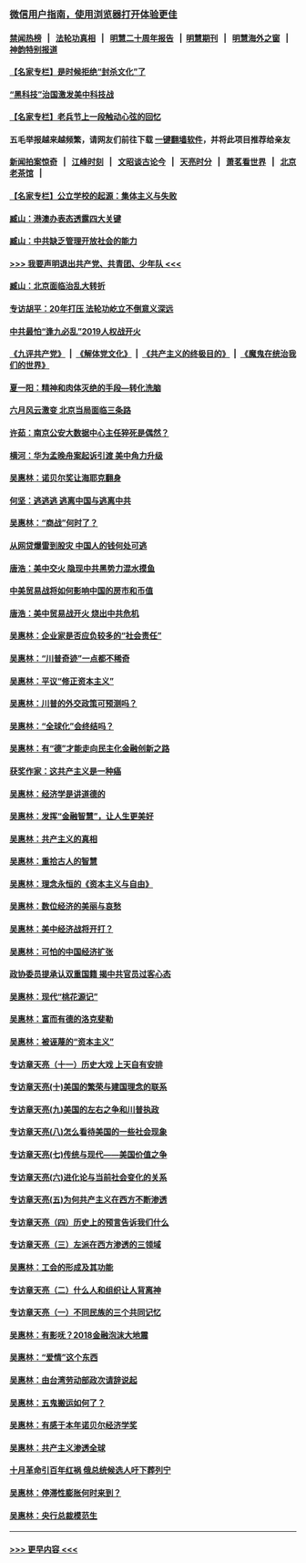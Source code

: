### [微信用户指南，使用浏览器打开体验更佳](https://github.com/gfw-breaker/banned-news1/blob/master/indexes/wechat-guide.md?t=0)
#### [禁闻热榜](热点新闻.md?t=0)  &nbsp;&nbsp;|&nbsp;&nbsp; [法轮功真相](https://github.com/gfw-breaker/truth/blob/master/README.md?t=0) &nbsp;&nbsp;|&nbsp;&nbsp; [明慧二十周年报告](https://github.com/gfw-breaker/mh-reports/blob/master/README.md?t=0) &nbsp;&nbsp;|&nbsp;&nbsp;[明慧期刊](https://github.com/gfw-breaker/mh-qikan) &nbsp;&nbsp;|&nbsp;&nbsp; [明慧海外之窗](https://github.com/gfw-breaker/mh-news/blob/master/README.md?t=0) &nbsp;&nbsp;|&nbsp;&nbsp; [神韵特别报道](https://github.com/gfw-breaker/mh-news/blob/master/shenyun.md?t=0)
#### [【名家专栏】是时候拒绝“封杀文化”了](../pages/nsc423/n11814093.md?t=02151544) 
#### [“黑科技”治国激发美中科技战](../pages/nsc423/n11638056.md?t=02151544) 
#### [【名家专栏】老兵节上一段触动心弦的回忆](../pages/nsc423/n11646016.md?t=02151544) 
#### 五毛举报越来越频繁，请网友们前往下载 [一键翻墙软件](https://github.com/gfw-breaker/ssr-accounts)，并将此项目推荐给亲友
#### [新闻拍案惊奇](https://github.com/gfw-breaker/banned-news1/blob/master/pages/link4.md) &nbsp;&nbsp;|&nbsp;&nbsp; [江峰时刻](https://github.com/gfw-breaker/banned-news1/blob/master/pages/link4.md) &nbsp;&nbsp;|&nbsp;&nbsp; [文昭谈古论今](https://github.com/gfw-breaker/banned-news1/blob/master/pages/link4.md) &nbsp;&nbsp;|&nbsp;&nbsp; [天亮时分](https://github.com/gfw-breaker/banned-news1/blob/master/pages/link4.md) &nbsp;&nbsp;|&nbsp;&nbsp; [萧茗看世界](https://github.com/gfw-breaker/banned-news1/blob/master/pages/link4.md) &nbsp;&nbsp;|&nbsp;&nbsp; [北京老茶馆](https://github.com/gfw-breaker/banned-news1/blob/master/pages/link4.md) &nbsp;&nbsp;|&nbsp;&nbsp; 
#### [【名家专栏】公立学校的起源：集体主义与失败](../pages/nsc423/n11601833.md?t=02151544) 
#### [臧山：港澳办表态透露四大关键](../pages/nsc423/n11421628.md?t=02151544) 
#### [臧山：中共缺乏管理开放社会的能力](../pages/nsc423/n11407457.md?t=02151544) 
#### [>>> 我要声明退出共产党、共青团、少年队 <<<](https://github.com/begood0513/goodnews/blob/master/quit/letter.md) 
#### [臧山：北京面临治乱大转折](../pages/nsc423/n11406895.md?t=02151544) 
#### [专访胡平：20年打压 法轮功屹立不倒意义深远](../pages/nsc423/n11398800.md?t=02151544) 
#### [中共最怕“逢九必乱”2019人权战开火](../pages/nsc423/n11385248.md?t=02151544) 
#### [《九评共产党》](https://github.com/begood0513/9ping.md/blob/master/README.md) &nbsp;|&nbsp; [《解体党文化》](../../../../jtdwh.md/blob/master/README.md)  &nbsp;|&nbsp; [《共产主义的终极目的》](../../../../gczydzjmd.md/blob/master/README.md) &nbsp;|&nbsp; [《魔鬼在统治我们的世界》](../../../../mgztzwmdsj.md/blob/master/README.md) 
#### [夏一阳：精神和肉体灭绝的手段—转化洗脑](../pages/nsc423/n11368250.md?t=02151544) 
#### [六月风云激变 北京当局面临三条路](../pages/nsc423/n11313668.md?t=02151544) 
#### [许茹：南京公安大数据中心主任猝死是偶然？](../pages/nsc423/n11064744.md?t=02151544) 
#### [横河：华为孟晚舟案起诉引渡 美中角力升级](../pages/nsc423/n11027230.md?t=02151544) 
#### [吴惠林：诺贝尔奖让海耶克翻身](../pages/nsc423/n10890049.md?t=02151544) 
#### [何坚：逃逃逃 逃离中国与逃离中共](../pages/nsc423/n10592891.md?t=02151544) 
#### [吴惠林：“商战”何时了？](../pages/nsc423/n10573558.md?t=02151544) 
#### [从网贷爆雷到股灾 中国人的钱何处可逃](../pages/nsc423/n10572800.md?t=02151544) 
#### [唐浩：美中交火 隐现中共黑势力混水摸鱼](../pages/nsc423/n10544040.md?t=02151544) 
#### [中美贸易战将如何影响中国的房市和币值](../pages/nsc423/n10543697.md?t=02151544) 
#### [唐浩：美中贸易战开火 烧出中共危机](../pages/nsc423/n10540126.md?t=02151544) 
#### [吴惠林：企业家是否应负较多的“社会责任”](../pages/nsc423/n10535022.md?t=02151544) 
#### [吴惠林：“川普奇迹”一点都不稀奇](../pages/nsc423/n10512808.md?t=02151544) 
#### [吴惠林：平议“修正资本主义”](../pages/nsc423/n10495724.md?t=02151544) 
#### [吴惠林：川普的外交政策可预测吗？](../pages/nsc423/n10462387.md?t=02151544) 
#### [吴惠林：“全球化”会终结吗？](../pages/nsc423/n10452838.md?t=02151544) 
#### [吴惠林：有“德”才能走向民主化金融创新之路](../pages/nsc423/n10432292.md?t=02151544) 
#### [获奖作家：这共产主义是一种癌](../pages/nsc423/n10431541.md?t=02151544) 
#### [吴惠林：经济学是讲道德的](../pages/nsc423/n10398014.md?t=02151544) 
#### [吴惠林：发挥“金融智慧”，让人生更美好](../pages/nsc423/n10375019.md?t=02151544) 
#### [吴惠林：共产主义的真相](../pages/nsc423/n10351394.md?t=02151544) 
#### [吴惠林：重拾古人的智慧](../pages/nsc423/n10337691.md?t=02151544) 
#### [吴惠林：理念永恒的《资本主义与自由》](../pages/nsc423/n10316274.md?t=02151544) 
#### [吴惠林：数位经济的美丽与哀愁](../pages/nsc423/n10292946.md?t=02151544) 
#### [吴惠林：美中经济战将开打？](../pages/nsc423/n10258825.md?t=02151544) 
#### [吴惠林：可怕的中国经济扩张](../pages/nsc423/n10219147.md?t=02151544) 
#### [政协委员提承认双重国籍 揭中共官员过客心态](../pages/nsc423/n10208809.md?t=02151544) 
#### [吴惠林：现代“桃花源记”](../pages/nsc423/n10185234.md?t=02151544) 
#### [吴惠林：富而有德的洛克斐勒](../pages/nsc423/n10142264.md?t=02151544) 
#### [吴惠林：被诬蔑的“资本主义”](../pages/nsc423/n10124816.md?t=02151544) 
#### [专访章天亮（十一）历史大戏 上天自有安排](../pages/nsc423/n10094905.md?t=02151544) 
#### [专访章天亮(十)美国的繁荣与建国理念的联系](../pages/nsc423/n10094899.md?t=02151544) 
#### [专访章天亮(九)美国的左右之争和川普执政](../pages/nsc423/n10094889.md?t=02151544) 
#### [专访章天亮(八)怎么看待美国的一些社会现象](../pages/nsc423/n10094857.md?t=02151544) 
#### [专访章天亮(七)传统与现代——美国价值之争](../pages/nsc423/n10093140.md?t=02151544) 
#### [专访章天亮(六)进化论与当前社会变化的关系](../pages/nsc423/n10092036.md?t=02151544) 
#### [专访章天亮(五)为何共产主义在西方不断渗透](../pages/nsc423/n10083620.md?t=02151544) 
#### [专访章天亮（四）历史上的预言告诉我们什么](../pages/nsc423/n10083606.md?t=02151544) 
#### [专访章天亮（三）左派在西方渗透的三领域](../pages/nsc423/n10081115.md?t=02151544) 
#### [吴惠林：工会的形成及其功能](../pages/nsc423/n10080633.md?t=02151544) 
#### [专访章天亮（二）什么人和组织让人背离神](../pages/nsc423/n10076637.md?t=02151544) 
#### [专访章天亮（一）不同民族的三个共同记忆](../pages/nsc423/n10074188.md?t=02151544) 
#### [吴惠林：有影呒？2018金融泡沫大地震](../pages/nsc423/n10040534.md?t=02151544) 
#### [吴惠林：“爱情”这个东西](../pages/nsc423/n10019423.md?t=02151544) 
#### [吴惠林：由台湾劳动部政次请辞说起](../pages/nsc423/n9979679.md?t=02151544) 
#### [吴惠林：五鬼搬运如何了？](../pages/nsc423/n9925338.md?t=02151544) 
#### [吴惠林：有感于本年诺贝尔经济学奖](../pages/nsc423/n9871883.md?t=02151544) 
#### [吴惠林：共产主义渗透全球](../pages/nsc423/n9812748.md?t=02151544) 
#### [十月革命引百年红祸 俄总统候选人吁下葬列宁](../pages/nsc423/n9810182.md?t=02151544) 
#### [吴惠林：停滞性膨胀何时来到？](../pages/nsc423/n9764136.md?t=02151544) 
#### [吴惠林：央行总裁模范生](../pages/nsc423/n9728134.md?t=02151544) 

----
#### [ >>> 更早内容 <<< ](../indexes/nsc423-earlier.md)
